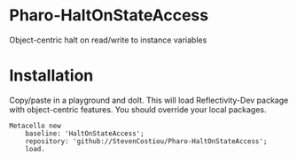 # Pharo-HaltOnStateAccess
Object-centric halt on read/write to instance variables

# Installation
Copy/paste in a playground and doIt. This will load Reflectivity-Dev package with object-centric features. You should override your local packages.

```Smalltalk
Metacello new
    baseline: 'HaltOnStateAccess';
    repository: 'github://StevenCostiou/Pharo-HaltOnStateAccess';
    load.
```
